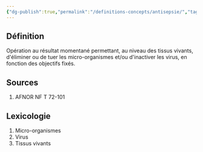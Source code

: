 ```yaml
---
{"dg-publish":true,"permalink":"/definitions-concepts/antisepsie/","tags":["définition"],"noteIcon":"2"}
---
```


## Définition
Opération au résultat momentané permettant, au niveau des tissus vivants, d'éliminer ou de tuer les micro-organismes et/ou d'inactiver les virus, en fonction des objectifs fixés.
## Sources
1. AFNOR NF T 72-101
## Lexicologie 
1. Micro-organismes
2. Virus
3. Tissus vivants